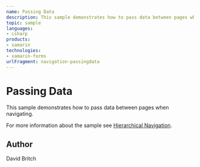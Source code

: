 ```yaml
---
name: Passing Data
description: This sample demonstrates how to pass data between pages when navigating. For more information about the sample see Hierarchical Navigation.
topic: sample
languages:
- csharp
products:
- xamarin
technologies:
- xamarin-forms
urlFragment: navigation-passingdata
---
```

Passing Data
============

This sample demonstrates how to pass data between pages when navigating.

For more information about the sample see [Hierarchical Navigation](http://developer.xamarin.com/guides/cross-platform/xamarin-forms/user-interface/navigation/hierarchical/).

Author
------

David Britch
